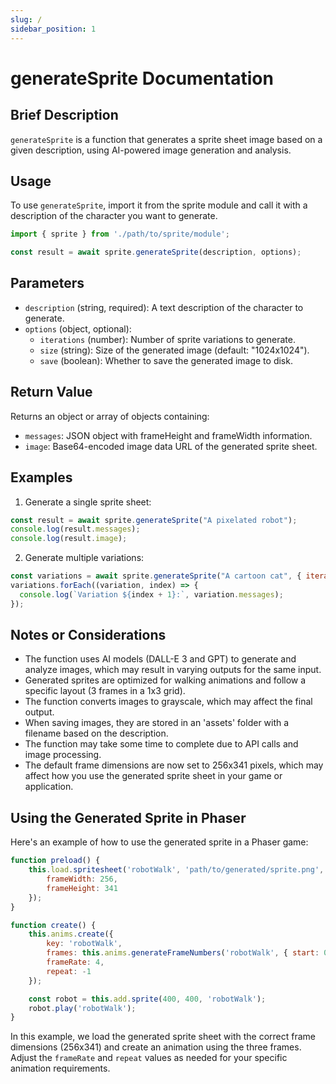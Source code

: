 ```yaml
---
slug: /
sidebar_position: 1
---
```


# generateSprite Documentation

## Brief Description
`generateSprite` is a function that generates a sprite sheet image based on a given description, using AI-powered image generation and analysis.

## Usage
To use `generateSprite`, import it from the sprite module and call it with a description of the character you want to generate.

```javascript
import { sprite } from './path/to/sprite/module';

const result = await sprite.generateSprite(description, options);
```

## Parameters
- `description` (string, required): A text description of the character to generate.
- `options` (object, optional):
  - `iterations` (number): Number of sprite variations to generate.
  - `size` (string): Size of the generated image (default: "1024x1024").
  - `save` (boolean): Whether to save the generated image to disk.

## Return Value
Returns an object or array of objects containing:
- `messages`: JSON object with frameHeight and frameWidth information.
- `image`: Base64-encoded image data URL of the generated sprite sheet.

## Examples

1. Generate a single sprite sheet:
```javascript
const result = await sprite.generateSprite("A pixelated robot");
console.log(result.messages);
console.log(result.image);
```

2. Generate multiple variations:
```javascript
const variations = await sprite.generateSprite("A cartoon cat", { iterations: 3 });
variations.forEach((variation, index) => {
  console.log(`Variation ${index + 1}:`, variation.messages);
});
```

## Notes or Considerations
- The function uses AI models (DALL-E 3 and GPT) to generate and analyze images, which may result in varying outputs for the same input.
- Generated sprites are optimized for walking animations and follow a specific layout (3 frames in a 1x3 grid).
- The function converts images to grayscale, which may affect the final output.
- When saving images, they are stored in an 'assets' folder with a filename based on the description.
- The function may take some time to complete due to API calls and image processing.
- The default frame dimensions are now set to 256x341 pixels, which may affect how you use the generated sprite sheet in your game or application.

## Using the Generated Sprite in Phaser

Here's an example of how to use the generated sprite in a Phaser game:

```javascript
function preload() {
    this.load.spritesheet('robotWalk', 'path/to/generated/sprite.png', {
        frameWidth: 256,
        frameHeight: 341
    });
}

function create() {
    this.anims.create({
        key: 'robotWalk',
        frames: this.anims.generateFrameNumbers('robotWalk', { start: 0, end: 2 }),
        frameRate: 4,
        repeat: -1
    });

    const robot = this.add.sprite(400, 400, 'robotWalk');
    robot.play('robotWalk');
}
```

In this example, we load the generated sprite sheet with the correct frame dimensions (256x341) and create an animation using the three frames. Adjust the `frameRate` and `repeat` values as needed for your specific animation requirements.
